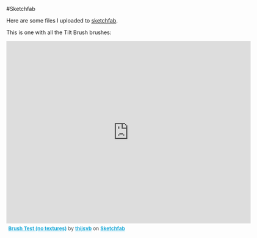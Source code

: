 #Sketchfab

Here are some files I uploaded to [sketchfab](http://sketchfab.com).

This is one with all the Tilt Brush brushes:

<div class="sketchfab-embed-wrapper"><iframe width="640" height="480" src="https://sketchfab.com/models/970f6cc620394ad1ad579244f99abba7/embed" frameborder="0" allowvr allowfullscreen mozallowfullscreen="true" webkitallowfullscreen="true" onmousewheel=""></iframe>

<p style="font-size: 13px; font-weight: normal; margin: 5px; color: #4A4A4A;">
    <a href="https://sketchfab.com/models/970f6cc620394ad1ad579244f99abba7?utm_medium=embed&utm_source=website&utm_campain=share-popup" target="_blank" style="font-weight: bold; color: #1CAAD9;">Brush Test (no textures)</a>
    by <a href="https://sketchfab.com/thijsvb?utm_medium=embed&utm_source=website&utm_campain=share-popup" target="_blank" style="font-weight: bold; color: #1CAAD9;">thijsvb</a>
    on <a href="https://sketchfab.com?utm_medium=embed&utm_source=website&utm_campain=share-popup" target="_blank" style="font-weight: bold; color: #1CAAD9;">Sketchfab</a>
</p>
</div>
